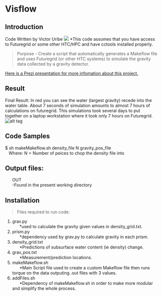 # Visflow

## Introduction

Code Written by Victor Uribe
<img src="https://i.imgur.com/SzLKWcz.png">
*This code assumes that you have access to Futuregrid or some other HTC/HPC and have cctools installed properly.

> Purpose -
Create a script that automatically generates a Makeflow file and uses Futuregrid (or other HTC systems) to simulate the gravity data collected by a gravity detector.

<a href="https://prezi.com/vwknpr_-ewh2/visflow/?utm_campaign=share&utm_medium=copy">Here is a Prezi presentation for more infomation about this project.</a>

## Result 

Final Result: In red you can see the water (largest gravity) recede into the water table. About 7 seconds of simulation amounts to almost 7 hours of calculations on futuregrid. This simulations took several days to put together on a laptop workstation where it took only 7 hours on Futuregrid.<br>
![alt tag](http://i243.photobucket.com/albums/ff91/redryno1221/Gravity_Modeling/56e4v.gif)


## Code Samples

> 
$ sh makeMakeflow.sh density_file N gravity_pos_file  
&nbsp;&nbsp;&nbsp;Where:  N = Number of peices to chop the density file into
<br>

## Output files:  
&nbsp;&nbsp;&nbsp;&nbsp;&nbsp;&nbsp;OUT  
&nbsp;&nbsp;&nbsp;&nbsp;&nbsp;&nbsp;-Found in the present working directory

## Installation

> Files required to run code:  
1. grav.py   
&nbsp;&nbsp;&nbsp;&nbsp;&nbsp;&nbsp;*used to calculate the gravity given values in density_grid.txt.  
2. prism.py  
&nbsp;&nbsp;&nbsp;&nbsp;&nbsp;&nbsp;*dependency used by grav.py to calculate gravity in each prism.  
3. density_grid.txt  
&nbsp;&nbsp;&nbsp;&nbsp;&nbsp;&nbsp;*Predictions of subsurface water content (ie density) change.  
4. grav_pos.txt  
&nbsp;&nbsp;&nbsp;&nbsp;&nbsp;&nbsp;*Measurement/prediction locations.  
5. makeMakeflow.sh  
&nbsp;&nbsp;&nbsp;&nbsp;&nbsp;&nbsp;*Main Script file used to create a custom Makeflow file then runs torque on the data outputing .out files with 3 values.  
6. addFiles.sh  
&nbsp;&nbsp;&nbsp;&nbsp;&nbsp;&nbsp;*Dependency of makeMakeflow.sh in order to make more modular and simplify the whole process.            
            